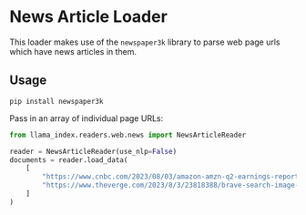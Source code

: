 # News Article Loader

This loader makes use of the `newspaper3k` library to parse web page urls which have news
articles in them.

## Usage

```
pip install newspaper3k
```

Pass in an array of individual page URLs:

```python
from llama_index.readers.web.news import NewsArticleReader

reader = NewsArticleReader(use_nlp=False)
documents = reader.load_data(
    [
        "https://www.cnbc.com/2023/08/03/amazon-amzn-q2-earnings-report-2023.html",
        "https://www.theverge.com/2023/8/3/23818388/brave-search-image-video-results-privacy-index",
    ]
)
```
